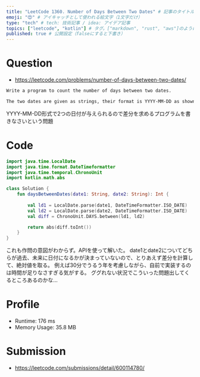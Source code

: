 ```yaml
---
title: "LeetCode 1360. Number of Days Between Two Dates" # 記事のタイトル
emoji: "😍" # アイキャッチとして使われる絵文字（1文字だけ）
type: "tech" # tech: 技術記事 / idea: アイデア記事
topics: ["leetcode", "kotlin"] # タグ。["markdown", "rust", "aws"]のように指定する
published: true # 公開設定（falseにすると下書き）
---
```


# Question

- https://leetcode.com/problems/number-of-days-between-two-dates/

~~~txt
Write a program to count the number of days between two dates.

The two dates are given as strings, their format is YYYY-MM-DD as shown in the examples.
~~~

YYYY-MM-DD形式で2つの日付が与えられるので差分を求めるプログラムを書きなさいという問題

# Code

~~~kotlin
import java.time.LocalDate
import java.time.format.DateTimeformatter
import java.time.temporal.ChronoUnit
import kotlin.math.abs

class Solution {
    fun daysBetweenDates(date1: String, date2: String): Int {
        
        val ld1 = LocalDate.parse(date1, DateTimeFormatter.ISO_DATE)
        val ld2 = LocalDate.parse(date2, DateTimeFormatter.ISO_DATE)
        val diff = ChronoUnit.DAYS.between(ld1, ld2)

        return abs(diff.toInt())
    }
}
~~~

これも作問の意図がわからず。APIを使って解いた。
date1とdate2についてどちらが過去、未来に日付になるかが決まっていないので、とりあえず差分を計算して、絶対値を取る。
例えば30分でうるう年を考慮しながら、自前で実装するのは時間が足りなさすぎる気がする。
ググれない状況でこういった問題出してくるところあるのかな...

# Profile

- Runtime: 176 ms
- Memory Usage: 35.8 MB

# Submission
- https://leetcode.com/submissions/detail/600114780/
